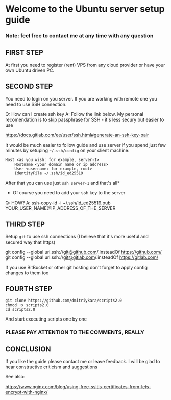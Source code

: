 # Welcome to the Ubuntu server setup guide

### Note: feel free to contact me at any time with any question

## FIRST STEP

At first you need to register (rent) VPS from any cloud provider or have your own Ubuntu driven PC.

## SECOND STEP 
You need to login on you server. If you are working with remote one you need to use SSH connection.

Q: How can I create ssh key
A: Follow the link below. My personal recomendation is to skip passphrase for SSH - it's less secury but easier to use

https://docs.gitlab.com/ee/user/ssh.html#generate-an-ssh-key-pair 


It would be much easier to follow guide and use server if you spend just few minutes by setuping `~/.ssh/config` on your client machine:

```
Host <as you wish: for example, server-1>
	Hostname <your domain name or ip address>
	User <username: for example, root>
	IdentityFile ~/.ssh/id_ed25519
```

After that you can use just `ssh server-1` and that's all*

* Of course you need to add your ssh key to the server

Q: HOW?
A: ssh-copy-id -i ~/.ssh/id_ed25519.pub YOUR_USER_NAME@IP_ADDRESS_OF_THE_SERVER

## THIRD STEP

Setup `git` to use ssh connections (I believe that it's more useful and secured way that https)

git config --global url.ssh://git@github.com/.insteadOf https://github.com/
git config --global url.ssh://git@gitlab.com/.insteadOf https://gitlab.com/

If you use BitBucket or other git hosting don't forget to apply config changes to them too

## FOURTH STEP

```
git clone https://github.com/dmitriykara/scripts2.0
chmod +x scripts2.0
cd scripts2.0
```

And start executing scripts one by one
### PLEASE PAY ATTENTION TO THE COMMENTS, REALLY

## CONCLUSION

If you like the guide please contact me or leave feedback. I will be glad to hear constructive criticism and suggestions

See also:

https://www.nginx.com/blog/using-free-ssltls-certificates-from-lets-encrypt-with-nginx/ 

